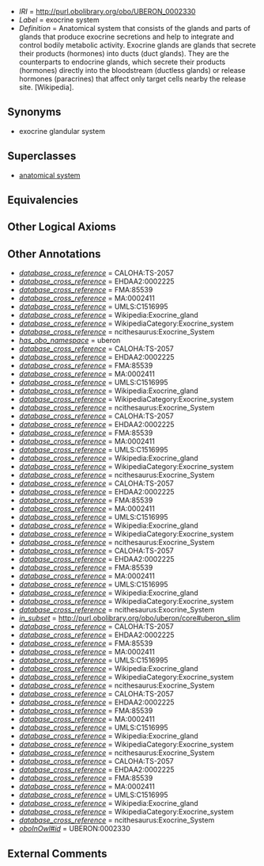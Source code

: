  * *IRI* = http://purl.obolibrary.org/obo/UBERON_0002330
 * *Label* = exocrine system
 * *Definition* = Anatomical system that consists of the glands and parts of glands that produce exocrine secretions and help to integrate and control bodily metabolic activity. Exocrine glands are glands that secrete their products (hormones) into ducts (duct glands). They are the counterparts to endocrine glands, which secrete their products (hormones) directly into the bloodstream (ductless glands) or release hormones (paracrines) that affect only target cells nearby the release site. [Wikipedia].

## Synonyms

 * exocrine glandular system

## Superclasses

 * [anatomical system](../../UBERON/67/UBERON_0000467.md)

## Equivalencies


## Other Logical Axioms


## Other Annotations

 * *[database_cross_reference](../../ef/oboInOwl#hasDbXref.md)* = CALOHA:TS-2057
 * *[database_cross_reference](../../ef/oboInOwl#hasDbXref.md)* = EHDAA2:0002225
 * *[database_cross_reference](../../ef/oboInOwl#hasDbXref.md)* = FMA:85539
 * *[database_cross_reference](../../ef/oboInOwl#hasDbXref.md)* = MA:0002411
 * *[database_cross_reference](../../ef/oboInOwl#hasDbXref.md)* = UMLS:C1516995
 * *[database_cross_reference](../../ef/oboInOwl#hasDbXref.md)* = Wikipedia:Exocrine_gland
 * *[database_cross_reference](../../ef/oboInOwl#hasDbXref.md)* = WikipediaCategory:Exocrine_system
 * *[database_cross_reference](../../ef/oboInOwl#hasDbXref.md)* = ncithesaurus:Exocrine_System
 * *[has_obo_namespace](../../ce/oboInOwl#hasOBONamespace.md)* = uberon
 * *[database_cross_reference](../../ef/oboInOwl#hasDbXref.md)* = CALOHA:TS-2057
 * *[database_cross_reference](../../ef/oboInOwl#hasDbXref.md)* = EHDAA2:0002225
 * *[database_cross_reference](../../ef/oboInOwl#hasDbXref.md)* = FMA:85539
 * *[database_cross_reference](../../ef/oboInOwl#hasDbXref.md)* = MA:0002411
 * *[database_cross_reference](../../ef/oboInOwl#hasDbXref.md)* = UMLS:C1516995
 * *[database_cross_reference](../../ef/oboInOwl#hasDbXref.md)* = Wikipedia:Exocrine_gland
 * *[database_cross_reference](../../ef/oboInOwl#hasDbXref.md)* = WikipediaCategory:Exocrine_system
 * *[database_cross_reference](../../ef/oboInOwl#hasDbXref.md)* = ncithesaurus:Exocrine_System
 * *[database_cross_reference](../../ef/oboInOwl#hasDbXref.md)* = CALOHA:TS-2057
 * *[database_cross_reference](../../ef/oboInOwl#hasDbXref.md)* = EHDAA2:0002225
 * *[database_cross_reference](../../ef/oboInOwl#hasDbXref.md)* = FMA:85539
 * *[database_cross_reference](../../ef/oboInOwl#hasDbXref.md)* = MA:0002411
 * *[database_cross_reference](../../ef/oboInOwl#hasDbXref.md)* = UMLS:C1516995
 * *[database_cross_reference](../../ef/oboInOwl#hasDbXref.md)* = Wikipedia:Exocrine_gland
 * *[database_cross_reference](../../ef/oboInOwl#hasDbXref.md)* = WikipediaCategory:Exocrine_system
 * *[database_cross_reference](../../ef/oboInOwl#hasDbXref.md)* = ncithesaurus:Exocrine_System
 * *[database_cross_reference](../../ef/oboInOwl#hasDbXref.md)* = CALOHA:TS-2057
 * *[database_cross_reference](../../ef/oboInOwl#hasDbXref.md)* = EHDAA2:0002225
 * *[database_cross_reference](../../ef/oboInOwl#hasDbXref.md)* = FMA:85539
 * *[database_cross_reference](../../ef/oboInOwl#hasDbXref.md)* = MA:0002411
 * *[database_cross_reference](../../ef/oboInOwl#hasDbXref.md)* = UMLS:C1516995
 * *[database_cross_reference](../../ef/oboInOwl#hasDbXref.md)* = Wikipedia:Exocrine_gland
 * *[database_cross_reference](../../ef/oboInOwl#hasDbXref.md)* = WikipediaCategory:Exocrine_system
 * *[database_cross_reference](../../ef/oboInOwl#hasDbXref.md)* = ncithesaurus:Exocrine_System
 * *[database_cross_reference](../../ef/oboInOwl#hasDbXref.md)* = CALOHA:TS-2057
 * *[database_cross_reference](../../ef/oboInOwl#hasDbXref.md)* = EHDAA2:0002225
 * *[database_cross_reference](../../ef/oboInOwl#hasDbXref.md)* = FMA:85539
 * *[database_cross_reference](../../ef/oboInOwl#hasDbXref.md)* = MA:0002411
 * *[database_cross_reference](../../ef/oboInOwl#hasDbXref.md)* = UMLS:C1516995
 * *[database_cross_reference](../../ef/oboInOwl#hasDbXref.md)* = Wikipedia:Exocrine_gland
 * *[database_cross_reference](../../ef/oboInOwl#hasDbXref.md)* = WikipediaCategory:Exocrine_system
 * *[database_cross_reference](../../ef/oboInOwl#hasDbXref.md)* = ncithesaurus:Exocrine_System
 * *[in_subset](../../et/oboInOwl#inSubset.md)* = http://purl.obolibrary.org/obo/uberon/core#uberon_slim
 * *[database_cross_reference](../../ef/oboInOwl#hasDbXref.md)* = CALOHA:TS-2057
 * *[database_cross_reference](../../ef/oboInOwl#hasDbXref.md)* = EHDAA2:0002225
 * *[database_cross_reference](../../ef/oboInOwl#hasDbXref.md)* = FMA:85539
 * *[database_cross_reference](../../ef/oboInOwl#hasDbXref.md)* = MA:0002411
 * *[database_cross_reference](../../ef/oboInOwl#hasDbXref.md)* = UMLS:C1516995
 * *[database_cross_reference](../../ef/oboInOwl#hasDbXref.md)* = Wikipedia:Exocrine_gland
 * *[database_cross_reference](../../ef/oboInOwl#hasDbXref.md)* = WikipediaCategory:Exocrine_system
 * *[database_cross_reference](../../ef/oboInOwl#hasDbXref.md)* = ncithesaurus:Exocrine_System
 * *[database_cross_reference](../../ef/oboInOwl#hasDbXref.md)* = CALOHA:TS-2057
 * *[database_cross_reference](../../ef/oboInOwl#hasDbXref.md)* = EHDAA2:0002225
 * *[database_cross_reference](../../ef/oboInOwl#hasDbXref.md)* = FMA:85539
 * *[database_cross_reference](../../ef/oboInOwl#hasDbXref.md)* = MA:0002411
 * *[database_cross_reference](../../ef/oboInOwl#hasDbXref.md)* = UMLS:C1516995
 * *[database_cross_reference](../../ef/oboInOwl#hasDbXref.md)* = Wikipedia:Exocrine_gland
 * *[database_cross_reference](../../ef/oboInOwl#hasDbXref.md)* = WikipediaCategory:Exocrine_system
 * *[database_cross_reference](../../ef/oboInOwl#hasDbXref.md)* = ncithesaurus:Exocrine_System
 * *[database_cross_reference](../../ef/oboInOwl#hasDbXref.md)* = CALOHA:TS-2057
 * *[database_cross_reference](../../ef/oboInOwl#hasDbXref.md)* = EHDAA2:0002225
 * *[database_cross_reference](../../ef/oboInOwl#hasDbXref.md)* = FMA:85539
 * *[database_cross_reference](../../ef/oboInOwl#hasDbXref.md)* = MA:0002411
 * *[database_cross_reference](../../ef/oboInOwl#hasDbXref.md)* = UMLS:C1516995
 * *[database_cross_reference](../../ef/oboInOwl#hasDbXref.md)* = Wikipedia:Exocrine_gland
 * *[database_cross_reference](../../ef/oboInOwl#hasDbXref.md)* = WikipediaCategory:Exocrine_system
 * *[database_cross_reference](../../ef/oboInOwl#hasDbXref.md)* = ncithesaurus:Exocrine_System
 * *[oboInOwl#id](../../id/oboInOwl#id.md)* = UBERON:0002330

## External Comments

